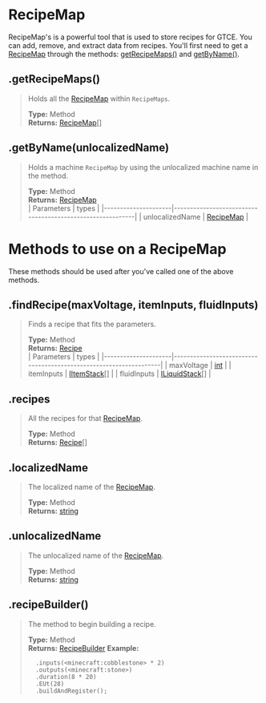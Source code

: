 # RecipeMap
RecipeMap's is a powerful tool that is used to store recipes for GTCE. You can add, remove, and extract data from recipes. You'll first need to get a [RecipeMap](/CraftTweaker/Mods/GTCE/Recipes/RecipeMap.md) through the methods: [getRecipeMaps()](/CraftTweaker/Mods/GTCE/Recipes/RecipeMap.md#getrecipemaps) and [getByName()](/CraftTweaker/Mods/GTCE/Recipes/RecipeMap.md#getbynameunlocalizedname).

## .getRecipeMaps()
> Holds all the [RecipeMap](/CraftTweaker/Mods/GTCE/Recipes/RecipeMap.md) within `RecipeMaps`.
>
> **Type:** Method  
> **Returns:** [RecipeMap](/CraftTweaker/Mods/GTCE/Recipes/RecipeMap.md)[]

## .getByName(unlocalizedName)
> Holds a machine `RecipeMap` by using the unlocalized machine name in the method.
>
> **Type:** Method  
> **Returns:** [RecipeMap](/CraftTweaker/Mods/GTCE/Recipes/RecipeMap.md)  
> | Parameters  		| types                                                     |
> |---------------------|-----------------------------------------------------------|
> | unlocalizedName	    | [RecipeMap](/CraftTweaker/Mods/GTCE/Recipes/RecipeMap.md)    |

# Methods to use on a RecipeMap
These methods should be used after you've called one of the above methods.

## .findRecipe(maxVoltage, itemInputs, fluidInputs)
> Finds a recipe that fits the parameters.
>
> **Type:** Method  
> **Returns:** [Recipe](/CraftTweaker/Mods/GTCE/Recipes/Recipe.md)  
> | Parameters          | types                                                             |
> |---------------------|-------------------------------------------------------------------|
> | maxVoltage          | [int](/CraftTweaker/Vanilla/Base-Types/int.md)                    |
> | itemInputs          | [IItemStack](/CraftTweaker/Vanilla/Items/IItemStack.md)[]         |
> | fluidInputs         | [ILiquidStack](CraftTweaker/Vanilla/Liquids/ILiquidStack.md)[]    |

## .recipes
> All the recipes for that [RecipeMap](/CraftTweaker/Mods/GTCE/Recipes/RecipeMap.md).
>
> **Type:** Method  
> **Returns:** [Recipe](/CraftTweaker/Mods/GTCE/Recipes/Recipe.md)[]

## .localizedName
> The localized name of the [RecipeMap](/CraftTweaker/Mods/GTCE/Recipes/RecipeMap.md).
>
> **Type:** Method  
> **Returns:** [string](/CraftTweaker/Vanilla/Base-Types/string.md)

## .unlocalizedName
> The unlocalized name of the [RecipeMap](/CraftTweaker/Mods/GTCE/Recipes/RecipeMap.md).
>
> **Type:** Method  
> **Returns:** [string](/CraftTweaker/Vanilla/Base-Types/string.md)

## .recipeBuilder()
> The method to begin building a recipe.
>
> **Type:** Method  
> **Returns:** [RecipeBuilder](/CraftTweaker/Mods/GTCE/Recipes/RecipeBuilder.md) 
> **Example:**  
> ```RecipeMap.getByName("compressor").recipeBuilder()
>   .inputs(<minecraft:cobblestone> * 2)
>   .outputs(<minecraft:stone>)
>   .duration(8 * 20)
>   .EUt(28)
>   .buildAndRegister();
> ```